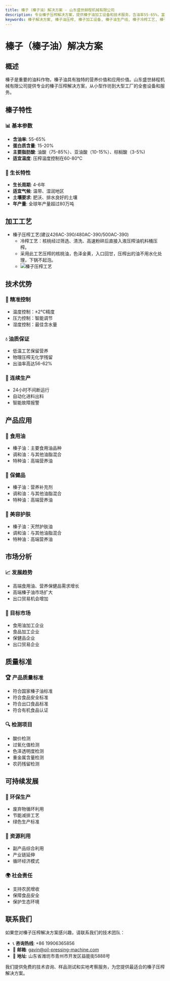 ```yaml
---
title: 榛子（榛子油）解决方案 - 山东盛世赫程机械有限公司
description: 专业榛子压榨解决方案，提供榛子油加工设备和技术服务，含油率55-65%，富含油酸，采用冷榨工艺保留营养，满足高端食用油和营养保健品需求。
keywords: 榛子解决方案, 榛子油压榨, 榛子加工设备, 榛子油生产线, 榛子冷榨工艺, 榛子压榨机, 榛子油提取, 榛子油料加工, 榛子油压榨设备, 榛子油生产设备
---
```


# 榛子（榛子油）解决方案

## 概述

榛子是重要的油料作物，榛子油具有独特的营养价值和应用价值。山东盛世赫程机械有限公司提供专业的榛子压榨解决方案，从小型作坊到大型工厂的全套设备和服务。

## 榛子特性

### 📊 基本参数
- **含油率**: 55-65%
- **蛋白质含量**: 15-20%
- **主要脂肪酸**: 油酸（75-85%）、亚油酸（10-15%）、棕榈酸（3-5%)
- **适宜温度**: 压榨温度控制在60-80℃

### 🌱 生长特性
- **生长周期**: 4-6年
- **适宜气候**: 温带、湿润地区
- **土壤要求**: 肥沃、排水良好的土壤
- **年产量**: 全球年产量超过80万吨

## 加工工艺
+ 榛子压榨工艺(建议426AC-390/480AC-390/500AC-390)
     + 冷榨工艺：核桃经过筛选、清洗、高速粉碎后直接入液压榨油机料桶压榨。
     + 采用此工艺压榨的核桃油，色泽金黄，入口回甘，压榨出的油不用水化处理，下锅不起泡。
     + ![榛子压榨工艺](/images/榛子冷榨工艺概览_An%20Overview%20of%20the%20Cold%20Pressing%20Process%20of%20Hazelnuts.png)



## 技术优势

### 🎯 精准控制
- 温度控制：±2℃精度
- 压力控制：智能调节
- 湿度控制：最佳含水量

### 💧 油质保证
- 低温工艺保留营养
- 物理压榨无化学残留
- 出油率高达56-62%

### 🔄 连续生产
- 24小时不间断运行
- 自动化进料出料
- 智能故障报警

## 产品应用

### 🍳 食用油
- 榛子油：主要食用油品种
- 调和油：与其他油脂混合
- 特种油：高端营养油

### 💊 保健品
- 榛子油：营养补充剂
- 调和油：与其他油脂混合
- 特种油：高端营养油

### 💄 美容护肤
- 榛子油：天然护肤油
- 调和油：与其他油脂混合
- 特种油：高端营养油

## 市场分析

### 📈 发展趋势
- 高端食用油、营养保健品需求增长
- 高端榛子油市场扩大
- 出口贸易机会增加

### 🎯 目标市场
- 食用油加工企业
- 食品加工企业
- 保健品企业
- 出口贸易企业



## 质量标准

### 🏆 产品质量标准
- 符合国家榛子油标准
- 符合食品安全标准
- 符合出口食品标准
- 符合有机食品认证

### 🔍 检测项目
- 酸价检测
- 过氧化值检测
- 色泽透明度检测
- 重金属含量检测
- 农药残留检测

## 可持续发展

### 🌱 环保生产
- 废弃物循环利用
- 节能减排工艺
- 绿色生产标准

### 🔄 资源利用
- 副产品综合利用
- 产业链延伸
- 循环经济模式

### 🌍 社会责任
- 支持农民增收
- 保障食品安全
- 保护生态环境

## 联系我们

如果您对榛子压榨解决方案感兴趣，请联系我们的技术团队：

- 📞 **咨询热线**: +86 19906365856
- 📧 **邮箱**: gavin@oil-pressing-machine.com
- 📍 **地址**: 山东省潍坊市青州市开发区益能街5888号

我们提供免费的技术咨询、样品测试和实地考察服务，为您提供最适合的榛子压榨解决方案。